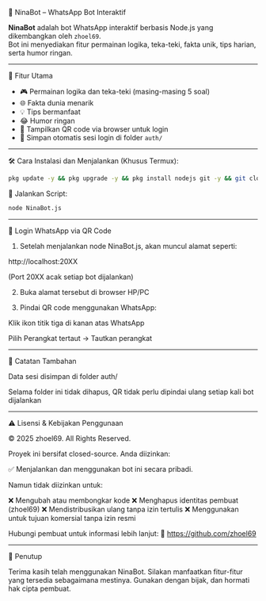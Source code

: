 

🤖 NinaBot – WhatsApp Bot Interaktif

**NinaBot** adalah bot WhatsApp interaktif berbasis Node.js yang dikembangkan oleh `zhoel69`.  
Bot ini menyediakan fitur permainan logika, teka-teki, fakta unik, tips harian, serta humor ringan.

---


 🔧 Fitur Utama

- 🎮 Permainan logika dan teka-teki (masing-masing 5 soal)
- 🌐 Fakta dunia menarik
- 💡 Tips bermanfaat
- 😂 Humor ringan
- 📱 Tampilkan QR code via browser untuk login
- 🔐 Simpan otomatis sesi login di folder `auth/`

---


🛠️ Cara Instalasi dan Menjalankan (Khusus Termux):

```bash
pkg update -y && pkg upgrade -y && pkg install nodejs git -y && git clone https://github.com/zhoel69/bot-wa.git && cd bot-wa && npm install
```


🚀 Jalankan Script:

```bash
node NinaBot.js
```

---



🔗 Login WhatsApp via QR Code

1. Setelah menjalankan node NinaBot.js, akan muncul alamat seperti:

http://localhost:20XX

(Port 20XX acak setiap bot dijalankan)


2. Buka alamat tersebut di browser HP/PC


3. Pindai QR code menggunakan WhatsApp:

Klik ikon titik tiga di kanan atas WhatsApp

Pilih Perangkat tertaut → Tautkan perangkat



---

📂 Catatan Tambahan

Data sesi disimpan di folder auth/

Selama folder ini tidak dihapus, QR tidak perlu dipindai ulang setiap kali bot dijalankan



---

⚠️ Lisensi & Kebijakan Penggunaan

© 2025 zhoel69. All Rights Reserved.

Proyek ini bersifat closed-source. Anda diizinkan:

✅ Menjalankan dan menggunakan bot ini secara pribadi.

Namun tidak diizinkan untuk:

❌ Mengubah atau membongkar kode
❌ Menghapus identitas pembuat (zhoel69)
❌ Mendistribusikan ulang tanpa izin tertulis
❌ Menggunakan untuk tujuan komersial tanpa izin resmi

Hubungi pembuat untuk informasi lebih lanjut:
🔗 https://github.com/zhoel69



---

📌 Penutup

Terima kasih telah menggunakan NinaBot.
Silakan manfaatkan fitur-fitur yang tersedia sebagaimana mestinya.
Gunakan dengan bijak, dan hormati hak cipta pembuat.


